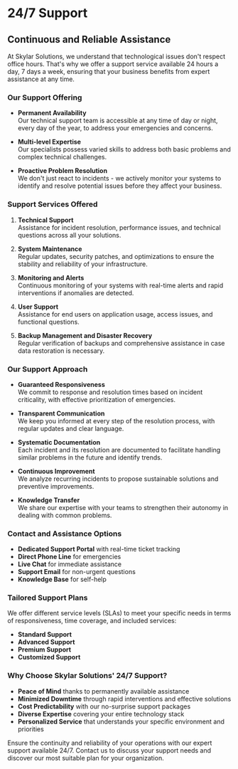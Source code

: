 # 24/7 Support

## Continuous and Reliable Assistance

At Skylar Solutions, we understand that technological issues don't respect office hours. That's why we offer a support service available 24 hours a day, 7 days a week, ensuring that your business benefits from expert assistance at any time.

### Our Support Offering

- **Permanent Availability**  
  Our technical support team is accessible at any time of day or night, every day of the year, to address your emergencies and concerns.

- **Multi-level Expertise**  
  Our specialists possess varied skills to address both basic problems and complex technical challenges.

- **Proactive Problem Resolution**  
  We don't just react to incidents - we actively monitor your systems to identify and resolve potential issues before they affect your business.

### Support Services Offered

1. **Technical Support**  
   Assistance for incident resolution, performance issues, and technical questions across all your solutions.

2. **System Maintenance**  
   Regular updates, security patches, and optimizations to ensure the stability and reliability of your infrastructure.

3. **Monitoring and Alerts**  
   Continuous monitoring of your systems with real-time alerts and rapid interventions if anomalies are detected.

4. **User Support**  
   Assistance for end users on application usage, access issues, and functional questions.

5. **Backup Management and Disaster Recovery**  
   Regular verification of backups and comprehensive assistance in case data restoration is necessary.

### Our Support Approach

- **Guaranteed Responsiveness**  
  We commit to response and resolution times based on incident criticality, with effective prioritization of emergencies.

- **Transparent Communication**  
  We keep you informed at every step of the resolution process, with regular updates and clear language.

- **Systematic Documentation**  
  Each incident and its resolution are documented to facilitate handling similar problems in the future and identify trends.

- **Continuous Improvement**  
  We analyze recurring incidents to propose sustainable solutions and preventive improvements.

- **Knowledge Transfer**  
  We share our expertise with your teams to strengthen their autonomy in dealing with common problems.

### Contact and Assistance Options

- **Dedicated Support Portal** with real-time ticket tracking
- **Direct Phone Line** for emergencies
- **Live Chat** for immediate assistance
- **Support Email** for non-urgent questions
- **Knowledge Base** for self-help

### Tailored Support Plans

We offer different service levels (SLAs) to meet your specific needs in terms of responsiveness, time coverage, and included services:

- **Standard Support**
- **Advanced Support**
- **Premium Support**
- **Customized Support**

### Why Choose Skylar Solutions' 24/7 Support?

- **Peace of Mind** thanks to permanently available assistance
- **Minimized Downtime** through rapid interventions and effective solutions
- **Cost Predictability** with our no-surprise support packages
- **Diverse Expertise** covering your entire technology stack
- **Personalized Service** that understands your specific environment and priorities

Ensure the continuity and reliability of your operations with our expert support available 24/7. Contact us to discuss your support needs and discover our most suitable plan for your organization.
